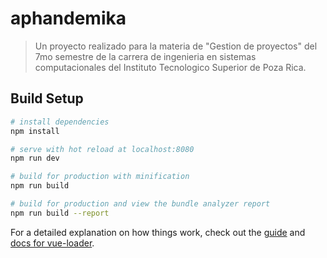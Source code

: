 # aphandemika

> Un proyecto realizado para la materia de \"Gestion de proyectos\" del 7mo semestre de la carrera de ingenieria en sistemas computacionales del Instituto Tecnologico Superior de Poza Rica.

## Build Setup

``` bash
# install dependencies
npm install

# serve with hot reload at localhost:8080
npm run dev

# build for production with minification
npm run build

# build for production and view the bundle analyzer report
npm run build --report
```

For a detailed explanation on how things work, check out the [guide](http://vuejs-templates.github.io/webpack/) and [docs for vue-loader](http://vuejs.github.io/vue-loader).
